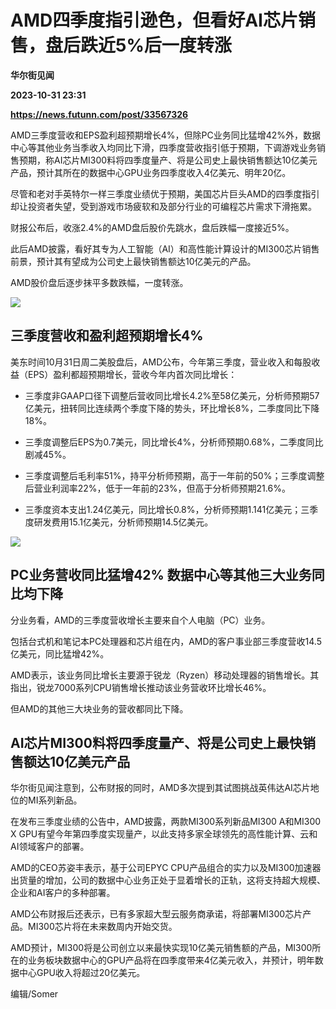 # AMD四季度指引逊色，但看好AI芯片销售，盘后跌近5%后一度转涨
**华尔街见闻**

**2023-10-31 23:31**

**https://news.futunn.com/post/33567326**

AMD三季度营收和EPS盈利超预期增长4%，但除PC业务同比猛增42%外，数据中心等其他业务当季收入均同比下滑，四季度营收指引低于预期，下调游戏业务销售预期，称AI芯片MI300料将四季度量产、将是公司史上最快销售额达10亿美元产品，预计其所在的数据中心GPU业务四季度收入4亿美元、明年20亿。

尽管和老对手英特尔一样三季度业绩优于预期，美国芯片巨头AMD的四季度指引却让投资者失望，受到游戏市场疲软和及部分行业的可编程芯片需求下滑拖累。

财报公布后，收涨2.4%的AMD盘后股价先跳水，盘后跌幅一度接近5%。

此后AMD披露，看好其专为人工智能（AI）和高性能计算设计的MI300芯片销售前景，预计其有望成为公司史上最快销售额达10亿美元的产品。

AMD股价盘后逐步抹平多数跌幅，一度转涨。

![](https://postimg.futunn.com/16987924273657718975573.png)

三季度营收和盈利超预期增长4%
---------------

美东时间10月31日周二美股盘后，AMD公布，今年第三季度，营业收入和每股收益（EPS）盈利都超预期增长，营收今年内首次同比增长：

*   三季度非GAAP口径下调整后营收同比增长4.2%至58亿美元，分析师预期57亿美元，扭转同比连续两个季度下降的势头，环比增长8%，二季度同比下降18%。
    
*   三季度调整后EPS为0.7美元，同比增长4%，分析师预期0.68%，二季度同比剧减45%。
    
*   三季度调整后毛利率51%，持平分析师预期，高于一年前的50%；三季度调整后营业利润率22%，低于一年前的23%，但高于分析师预期21.6%。
    
*   三季度资本支出1.24亿美元，同比增长0.8%，分析师预期1.141亿美元；三季度研发费用15.1亿美元，分析师预期14.5亿美元。
    

![](https://postimg.futunn.com/16987926333037495852843.png)

PC业务营收同比猛增42% 数据中心等其他三大业务同比均下降
------------------------------

分业务看，AMD的三季度营收增长主要来自个人电脑（PC）业务。

包括台式机和笔记本PC处理器和芯片组在内，AMD的客户事业部三季度营收14.5亿美元，同比猛增42%。

AMD表示，该业务同比增长主要源于锐龙（Ryzen）移动处理器的销售增长。其指出，锐龙7000系列CPU销售增长推动该业务营收环比增长46%。

但AMD的其他三大块业务的营收都同比下降。

AI芯片MI300料将四季度量产、将是公司史上最快销售额达10亿美元产品
------------------------------------

华尔街见闻注意到，公布财报的同时，AMD多次提到其试图挑战英伟达AI芯片地位的MI系列新品。

在发布三季度业绩的公告中，AMD披露，两款MI300系列新品MI300 A和MI300 X GPU有望今年第四季度实现量产，以此支持多家全球领先的高性能计算、云和 AI领域客户的部署。

AMD的CEO苏姿丰表示，基于公司EPYC CPU产品组合的实力以及MI300加速器出货量的增加，公司的数据中心业务正处于显着增长的正轨，这将支持超大规模、企业和AI客户的多种部署。

AMD公布财报后还表示，已有多家超大型云服务商承诺，将部署MI300芯片产品。MI300芯片将在未来数周内开始交货。

AMD预计，MI300将是公司创立以来最快实现10亿美元销售额的产品，MI300所在的业务板块数据中心的GPU产品将在四季度带来4亿美元收入，并预计，明年数据中心GPU收入将超过20亿美元。

编辑/Somer